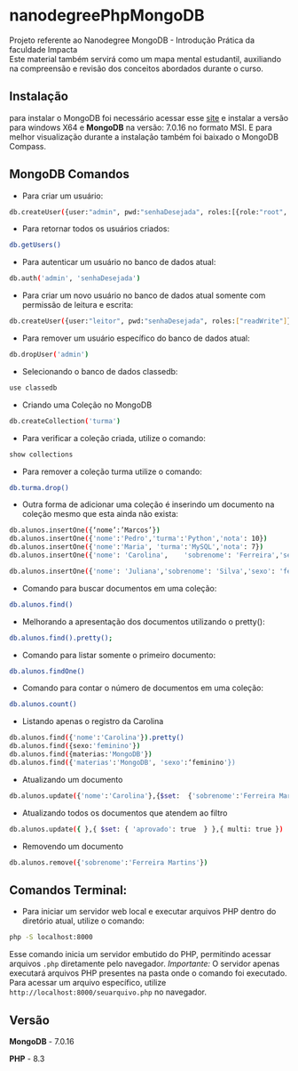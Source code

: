 # nanodegreePhpMongoDB
Projeto referente ao Nanodegree MongoDB - Introdução Prática da faculdade Impacta 
<br>
Este material também servirá como um mapa mental estudantil, auxiliando na compreensão e revisão dos conceitos abordados durante o curso. 

## Instalação
para instalar o MongoDB foi necessário acessar esse [site](https://www.mongodb.com/try/download/community) e instalar a versão para windows X64 e **MongoDB** na versão: 7.0.16 no formato MSI. E para melhor visualização durante a instalação também foi baixado o MongoDB Compass.

## MongoDB Comandos
- Para criar um usuário:
```bash
db.createUser({user:"admin", pwd:"senhaDesejada", roles:[{role:"root", db:"admin"}]})
```

- Para retornar todos os usuários criados:
```bash
db.getUsers()
```

- Para autenticar um usuário no banco de dados atual:
```bash
db.auth('admin', 'senhaDesejada')
```

- Para criar um novo usuário no banco de dados atual somente com permissão de leitura e escrita:
```bash
db.createUser({user:"leitor", pwd:"senhaDesejada", roles:["readWrite"]})
```

- Para remover um usuário específico do banco de dados atual:
```bash
db.dropUser('admin')
```

- Selecionando o banco de dados classedb:
```bash
use classedb
```

- Criando uma Coleção no MongoDB
```bash
db.createCollection('turma')
```

- Para verificar a coleção criada, utilize o comando:
```bash
show collections
```

- Para remover a coleção turma utilize o comando:
```bash
db.turma.drop() 
```

- Outra forma de adicionar uma coleção é inserindo um documento na coleção mesmo que esta ainda não exista:
```bash
db.alunos.insertOne({‘nome’:’Marcos’})
db.alunos.insertOne({'nome':'Pedro','turma':'Python','nota': 10})
db.alunos.insertOne({'nome':'Maria', 'turma':'MySQL','nota': 7})
db.alunos.insertOne({'nome': 'Carolina',	'sobrenome': 'Ferreira','sexo': 'feminino','idade': 29,	'email': 'carol@yahoo.com', 'materias': ['MongoDB','Riak','Java'], 	'notas': {'MongoDB': 10, 'Riak': 8, 'Java': 9}})

db.alunos.insertOne({'nome': 'Juliana','sobrenome': 'Silva','sexo': 'feminino','idade': 21,'materias': ['Riak','Python']})
```

- Comando para buscar documentos em uma coleção:
```bash
db.alunos.find()
```

- Melhorando a apresentação dos documentos utilizando o pretty():
```bash
db.alunos.find().pretty();
```

- Comando para listar somente o primeiro documento:
```bash
db.alunos.findOne()
```

- Comando para contar o número de documentos em uma coleção:
```bash
db.alunos.count()
```

- Listando apenas o registro da Carolina
```bash
db.alunos.find({'nome':'Carolina'}).pretty()
db.alunos.find({sexo:'feminino'})
db.alunos.find({materias:'MongoDB'})
db.alunos.find({'materias':'MongoDB', 'sexo':‘feminino'})
```

- Atualizando um documento
```bash
db.alunos.update({'nome':'Carolina'},{$set:  {'sobrenome':'Ferreira Martins'}})
```

- Atualizando todos os documentos que atendem ao filtro
```bash
db.alunos.update({ },{ $set: { 'aprovado': true  } },{ multi: true })
```

- Removendo um documento
```bash
db.alunos.remove({'sobrenome':'Ferreira Martins'})
```

## Comandos Terminal:
- Para iniciar um servidor web local e executar arquivos PHP dentro do diretório atual, utilize o comando:

```bash
php -S localhost:8000
```

Esse comando inicia um servidor embutido do PHP, permitindo acessar arquivos `.php` diretamente pelo navegador. *Importante:* O servidor apenas executará arquivos PHP presentes na pasta onde o comando foi executado. Para acessar um arquivo específico, utilize `http://localhost:8000/seuarquivo.php` no navegador.

## Versão
**MongoDB** - 7.0.16

**PHP** - 8.3